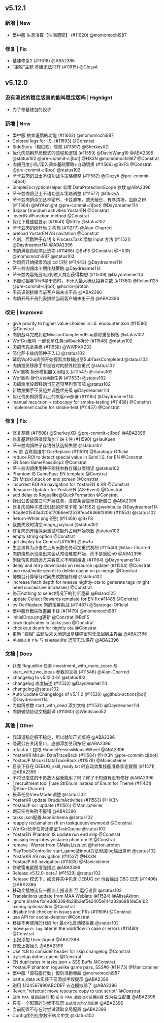 ## v5.12.1

### 新增 | New

* 繁中服 生息演算【沙洲遺聞】 (#11620) @momomochi987

### 修复 | Fix

* 基建修复2 (#11618) @ABA2396
* “围攻”主题 基建无法打开 (#11615) @ClozyA

## v5.12.0

### 没有测试的稳定版真的能叫稳定版吗 | Highlight

* 为了修基建包的饺子

### 新增 | New

* 繁中服 抽幸運牆的功能 (#11602) @momomochi987
* Colored logs for I.S. (#11593) @Constrat
* SideStory「相见欢」导航 (#11597) @SherkeyXD
* 优化肉鸽刷开局模式的流程和逻辑 (#11559) @DavidWang19 @ABA2396 @status102 @pre-commit-ci[bot] @HX3N @momomochi987 @Constrat
* 肉鸽月度小队/深入调查基础策略+自动切换 (#11566) @BxFS @Constrat @pre-commit-ci[bot] @status102
* 萨卡兹肉鸽卫士不语功战斗策略调整 (#11582) @ClozyA @pre-commit-ci[bot]
* SimpleEncryptionHelper 新增 DataProtectionScope 参数 @ABA2396
* 萨卡兹肉鸽卫士不语功战斗策略调整 (#11577) @ClozyA
* 萨卡兹肉鸽添加丛林密布，卡兹瀑布，遮天蔽日，有序清场，血脉之辩 (#11564) @MYAknight @pre-commit-ci[bot] @Daydreamer114
* Bazaar Orundum activities YostarEN @Constrat
* InvertNullFunction method @Constrat
* 优化下载速度显示 (#11541) @502y @status102
* 萨卡兹肉鸽刷开局 2 构想 (#11277) @Alan-Charred
* preload YostarEN AS navitation @Constrat
* 点刺、后勤种子存钱 & ProcessTask 添加 Input 方法 (#11521) @Daydreamer114 @ABA2396
* 肉鸽满级自动停止选项 (#11466) @BxFS @Constrat @HX3N @momomochi987 @status102
* 为肉鸽开始探索添加 cd 识别 (#11443) @Daydreamer114
* 萨卡兹肉鸽冰川期作战策略 @Daydreamer114
* 萨卡兹内容拓展II点刺进入商店获得构想 (#11509) @Daydreamer114
* 不自动招募1/5/6星干员时，不计入最大确认招募次数 (#11380) @Roland125 @pre-commit-ci[bot] @horror-proton
* 干员识别排除当前客户端未出干员 @ABA2396
* 肉鸽开局干员列表排除当前客户端未出干员 @ABA2396

### 改进 | Improved

* give priority to higher value choices in I.S. encounter.json (#11580) @Constrat
* 肉鸽战斗完成判定MissionCompletedFlag移除重复模板 @status102
* WpfGui重构 一键长草任务callback拆分 (#11548) @status102
* 肉鸽优先拿美愿 (#11558) @WWPXX233
* 简化萨卡兹肉鸽种子入口 @status102
* 延后WpfGui肉鸽开始探索次数输出至SubTaskCompleted @status102
* 肉鸽投资移除手中没钱时的额外检测重试 @status102
* Wpf重构 拆分模拟器关闭相关 (#11547) @status102
* Wpf重构 拆分`开始唤醒`任务 (#11533) @status102
* 肉鸽难度设置移动当前选项至列表顶部 @status102
* 新增投掷手干员组并调整优先级 @Daydreamer114
* 优化傀影肉鸽雪山上的来客ew部署 (#11195) @Daydreamer114
* manual recursion + robocopy for smoke-testing (#11458) @Constrat
* implement cache for smoke-test (#11457) @Constrat

### 修复 | Fix

* 修复基建 (#11598) @SherkeyXD @pre-commit-ci[bot] @ABA2396
* 修复基建排班错误和加工站卡住 (#11590) @HauKuen
* 萨卡兹肉鸽种子存钱分队选择失败 @status102
* tw 黍 百炼嘉维尔 OcrReplace (#11591) @Saratoga-Official
* reduce ROI to detect special value in Sami I.S. for EN @Constrat
* EN Sami GamePassSkip2 @Constrat
* 萨卡兹肉鸽使用种子刷钱参数存储分类错误 @status102
* Phantom IS GamePass EN template @Constrat
* EN Mizuki stuck on end screen @Constrat
* incorrect ROI AS navigation for YostarEN & KR @Constrat
* Resource Updater for YostarEN (AS-Event) @Constrat
* add delay to Roguelike@QuickFormation @Constrat
* 弹出公告或窗口时开始任务，进度条会显示在新窗口 @ABA2396
* 修复肉鸽种子模式引起的异常卡死 (#11552) @weinibuliu @Daydreamer114
* 94a8e01543a420bf70b6eef2539fea46466f2699 (#11553) @status102
* Return-White.png 识别 (#11469) @BxFS
* 截图失败时清空image_payload @status102
* 修复肉鸽开始探索重试时额外占用开始次数 @status102
* empty string option @Constrat
* get display for General (#11516) @jbwfu
* 生息演算为点击右上角天数任务添加重试机制 (#11540) @Alan-Charred
* 肉鸽烧热水没烧出来会从预设难度开始，而不是返回n0 @ABA2396
* 删除傀影肉鸽远方来客意义不明的撤退 (#11194) @Daydreamer114
* delay and retry downloads on resource updater (#11504) @Constrat
* use read/write secret to delete cache on pr merge @Constrat
* 博朗台计算等待时间失败数据处理 @status102
* increase fetch depth for release nightly-ota to generate tags (might need successive increases) @Constrat
* 修正nothing to select情况下的判断逻辑 @Roland125
* update Collect Rewards template for EN fix #11485 @Constrat
* tw OcrReplace 肉鸽招募助战 (#11487) @Saratoga-Official
* 繁中服作戰失敗畫面卡住 (#11479) @momomochi987
* InitialDrop.png更新 @Constrat @BxFS
* txwy duplicates in tasks.json @Constrat
* checkout depth for nightly ota @Constrat
* 更新 “视相“ 主题后未关闭退出基建弹窗时无法回到主界面 @ABA2396
* `手动输入关卡名` 与  `使用剩余理智` 选项无法保存 @ABA2396

### 文档 | Docs

* 补充 Roguelike 任务 investment_with_more_score 与 start_with_two_ideas 参数的文档 (#11546) @Alan-Charred
* changelog to v5.12.0-b1 @status102
* changelog 难度描述 (#11532) @Daydreamer114
* changelog @status102
* Auto Update Changelogs of v5.11.2 (#11530) @github-actions[bot] @Daydreamer114
* 为肉鸽参数 start_with_seed 添加文档 (#11531) @Daydreamer114
* 肉鸽辅助协议文档翻译 (#11360) @Windsland52

### 其他 | Other

* 我知道稳定版不稳定，所以就叫正式版吧 @ABA2396
* 隐藏公告关闭窗口，底部添加关闭按钮 @ABA2396
* refactor：提取 HandlePreviewMouseWheel @ABA2396
* YostarKR Mizuki DataTraceBack (#11584) @HX3N @pre-commit-ci[bot]
* YostarJP Mizuki DataTraceBack (#11579) @Manicsteiner
* 目录下存在 DEBUG_skill_ready.txt 时自动收集技能准备状态截图 (#11571) @ABA2396
* 不将已进驻的干员放入宿舍能用了吗？修了不知道有没有修好 @ABA2396
* [ recruitment tool ] use StrEnum instead of Enum for Theme (#11421) @Alan-Charred
* 长草任务ViewModel调整 @status102
* YostarKR update OrudumActivities (#11563) @HX3N
* YostarJP ocr update (#11561) @Manicsteiner
* 剿灭任务失败不报错 @ABA2396
* tasks.json配置JsonSchema @status102
* reapply reclamation rft on taskqueueviewmodel @Constrat
* WpfGui长草任务迁移至TaskQueue @status102
* YostarEN Phantom IS update run end skip @Constrat
* missing templates yostaren phantom IS @Constrat
* remove -Werror from CMakeLists.txt @horror-proton
* PlayToolsController start_game及input方法增加log输出提示 @status102
* YostarKR AS navigation (#11537) @HX3N
* YostarJP AS navigation (#11535) @Manicsteiner
* 修改雷电截图增强描述 @ABA2396
* Release v5.12.0-beta.1 (#11529) @status102
* Release 模式下，如文件夹中包含 DEBUG.txt 也会输出 DBG 日志 (#11496) @ABA2396
* 移动企鹅物流及一图流上报设置 至 运行设置 @status102
* Translations update from MAA Weblate (#11524) @AlisaAkiron
* ignore blame for e3d63894b28b2ef5e2405e144a32a6981de5e1b2 oxipng optimization @Constrat
* disable link checker in issues and PRs (#11506) @Constrat
* use API for cache-deletion @Constrat
* 移除不再使用的代码 for 最小化启动模拟器 @status102
* move `push tag` later in the workflow in case or errors (#11480) @Constrat
* 上报添加 User-Agent @ABA2396
* 修改上报抬头 @ABA2396
* Use %B to consider header for skip changelog @Constrat
* try setup dotnet cache @Constrat
* EN duplicates in tasks.json + SSS Buffs @Constrat
* YostarJP phantom roguelike game pass, SSS#6 (#11473) @Manicsteiner
* 繁中服「源石塵行動」復刻活動導航 @momomochi987
* battle_data 未实装干员添加字段提示 @ABA2396
* 别用 1234567890ABCDEF 去连模拟器了 @ABA2396
* Revert "refactor: move resource copy to test script" @Constrat
* `启动 MAA 后直接运行` 和 `启动 MAA 后自动开启模拟器` 改为独立配置 @ABA2396
* 只有一个配置的时候不显示 `此选项页为全局配置` @ABA2396
* 当前配置不存在时尝试读取全局配置 @ABA2396
* Config序列化参数不转义中文 @status102

